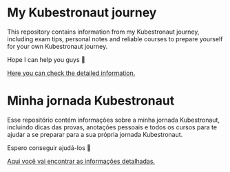 # My Kubestronaut journey
This repository contains information from my Kubestronaut journey, including exam tips, personal notes and reliable courses to prepare yourself for your own Kubestronaut journey.

Hope I can help you guys 🙂

[Here you can check the detailed information.](journey-roadmap/[EN]How%20To.md)

# Minha jornada Kubestronaut
Esse repositório contém informações sobre a minha jornada Kubestronaut, incluindo dicas das provas, anotações pessoais e todos os cursos para te ajudar a se preparar para a sua própria jornada Kubestronaut.

Espero conseguir ajudá-los 🙂

[Aqui você vai encontrar as informações detalhadas.](journey-roadmap/[PT-BR]Como%20usar.md)